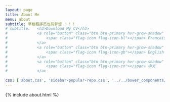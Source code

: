 ```yaml
---
layout: page
title: About Me
menu: about
subtitle: 草根程序员也有梦想 ！！！
# subtitle:   <h3>Download My CV</h3>
#             <a role="button" class="btn btn-primary hvr-grow-shadow" href="/assets/files/CV_Chuan_Dong_FR.pdf" target="_blanks">
#                 <span class="flag-icon flag-icon-bl"></span> Français
#             </a>
#             <a role="button" class="btn btn-primary hvr-grow-shadow" href="/assets/files/CV_Chuan_Dong_FR.pdf" target="_blanks">
#                 <span class="flag-icon flag-icon-gb"></span> English
#             </a>
#             <a role="button" class="btn btn-primary hvr-grow-shadow" href="/assets/files/CV_Chuan_Dong_FR.pdf" target="_blanks">
#                 <span class="flag-icon flag-icon-cn"></span> 中文
#             </a>
                            
css: ['about.css', 'sidebar-popular-repo.css', '../../bower_components/flag-icon-css/css/flag-icon.min.css']
---
```


{% include about.html %}